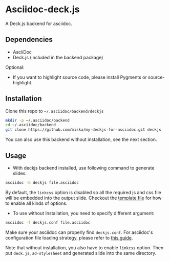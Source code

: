 # Asciidoc-deck.js

A Deck.js backend for asciidoc. 


## Dependencies

* AsciiDoc
* Deck.js (included in the backend package)

Optional:

* If you want to highlight source code, please install Pygments or source-highlight.


## Installation

Clone this repo to `~/.asciidoc/backend/deckjs`

~~~~.bash
mkdir -p ~/.asciidoc/backend
cd ~/.asciidoc/backend
git clone https://github.com/miska/my-deckjs-for-asciidoc.git deckjs
~~~~

You can also use this backend without installation, see the next section.


## Usage

* With deckjs backend installed, use following command to generate slides:

~~~~.bash
asciidoc -b deckjs file.asciidoc
~~~~

By default, the `linkcss` option is disabled so all the required js and css file will be embedded into the output slide. Checkout the [template file][example] for how to enable all kinds of options.

* To use without Installation, you need to specify different argument:

~~~~.bash
asciidoc -f deckjs.conf file.asciidoc
~~~~

Make sure your asciidoc can properly find `deckjs.conf`. For asciidoc's configuration file loading strategy, please refer to [this guide][asc-conf-guide].

Note that without installation, you also have to enable `linkcss` option. Then put `deck.js`, `ad-stylesheet` and generated slide into the same directory. 



[deckjs]:https://github.com/houqp/asciidoc-deckjs/downloads
[deckjs-ext]:https://github.com/downloads/houqp/asciidoc-deckjs/deck.js.extended.zip
[asc-conf-guide]:http://www.methods.co.nz/asciidoc/userguide.html#X27
[example]:http://houqp.github.com/asciidoc-deckjs/example-template.asciidoc

